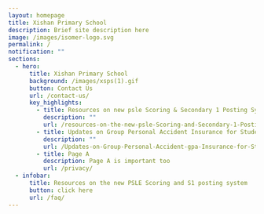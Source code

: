 ```yaml
---
layout: homepage
title: Xishan Primary School
description: Brief site description here
image: /images/isomer-logo.svg
permalink: /
notification: ""
sections:
  - hero:
      title: Xishan Primary School
      background: /images/xsps(1).gif
      button: Contact Us
      url: /contact-us/
      key_highlights:
        - title: Resources on new psle Scoring & Secondary 1 Posting Systems
          description: ""
          url: /resources-on-the-new-psle-Scoring-and-Secondary-1-Posting-Systems
        - title: Updates on Group Personal Accident Insurance for Students
          description: ""
          url: /Updates-on-Group-Personal-Accident-gpa-Insurance-for-Students
        - title: Page A
          description: Page A is important too
          url: /privacy/
  - infobar:
      title: Resources on the new PSLE Scoring and S1 posting system
      button: click here
      url: /faq/
---
```

